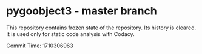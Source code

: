 # pygoobject3 - master branch

This repository contains frozen state of the repository.
Its history is cleared. It is used only for static code
analysis with Codacy.

Commit Time: 1710306963